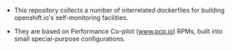 * This repository collects a number of interrelated dockerfiles for building openshift.io's self-monitoring facilities.

* They are based on Performance Co-pilot (www.pcp.io) RPMs, built into small special-purpose configurations.

